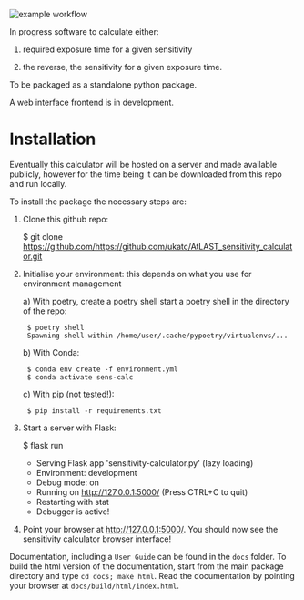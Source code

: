 ![example workflow](https://github.com/ukatc/AtLAST_sensitivity_calculator/actions/workflows/backend-tests.yml/badge.svg)


In progress software to calculate either:

1. required exposure time for a given sensitivity 

2. the reverse, the sensitivity for a given exposure time.

To be packaged as a standalone python package.

A web interface frontend is in development.

Installation
============

Eventually this calculator will be hosted on a server and made available publicly, however for the time being it can be downloaded from this repo and run locally.

To install the package the necessary steps are:

1. Clone this github repo: 

    $ git clone https://github.com/https://github.com/ukatc/AtLAST_sensitivity_calculator.git


2. Initialise your environment: this depends on what you use for environment management
    
    a) With poetry, create a poetry shell start a poetry shell in the directory of the repo:
            
        $ poetry shell
        Spawning shell within /home/user/.cache/pypoetry/virtualenvs/...
    

    b) With Conda:
    
        $ conda env create -f environment.yml
        $ conda activate sens-calc
    

    c) With pip (not tested!):
    
        $ pip install -r requirements.txt
    

3. Start a server with Flask:


    $ flask run
    * Serving Flask app 'sensitivity-calculator.py' (lazy loading)
    * Environment: development
    * Debug mode: on
    * Running on http://127.0.0.1:5000/ (Press CTRL+C to quit)
    * Restarting with stat
    * Debugger is active!


4. Point your browser at http://127.0.0.1:5000/. You should now see the sensitivity calculator browser interface!



Documentation, including a ``User Guide`` can be found in the ``docs`` folder. To build the html version of the documentation, start from the main package directory and type ``cd docs; make html``. Read the documentation by pointing your browser at ``docs/build/html/index.html``.